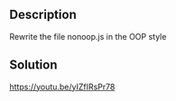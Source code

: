 ## Description
Rewrite the file nonoop.js in the OOP style

## Solution
https://youtu.be/yIZfIRsPr78